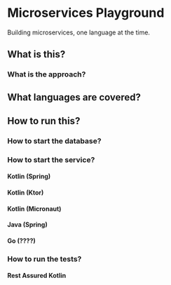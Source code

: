 # Microservices Playground
Building microservices, one language at the time.

## What is this?

### What is the approach?

## What languages are covered?

## How to run this?

### How to start the database?

### How to start the service?

#### Kotlin (Spring)
#### Kotlin (Ktor)
#### Kotlin (Micronaut)
#### Java (Spring)
#### Go (????)

### How to run the tests?
#### Rest Assured Kotlin